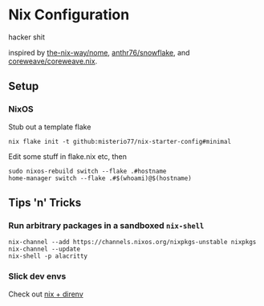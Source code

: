 # Nix Configuration

hacker shit

inspired by [the-nix-way/nome][], [anthr76/snowflake][], and [coreweave/coreweave.nix][].

## Setup

### NixOS

Stub out a template flake
```shell
nix flake init -t github:misterio77/nix-starter-config#minimal
```

Edit some stuff in flake.nix etc, then

```shell
sudo nixos-rebuild switch --flake .#hostname
home-manager switch --flake .#$(whoami)@$(hostname)
```

## Tips 'n' Tricks

### Run arbitrary packages in a sandboxed `nix-shell`

```shell
nix-channel --add https://channels.nixos.org/nixpkgs-unstable nixpkgs
nix-channel --update
nix-shell -p alacritty
```

### Slick dev envs

Check out [nix + direnv][]

[the-nix-way/nome]: https://github.com/the-nix-way/nome
[anthr76/snowflake]: https://github.com/anthr76/snowflake
[coreweave/coreweave.nix]: https://github.com/coreweave/coreweave.nix
[nix + direnv]: https://determinate.systems/posts/nix-direnv/
[home-manager manual]: https://nix-community.github.io/home-manager/options.xhtml
[coreweave.nix manual]: https://effective-guide-8p4wm51.pages.github.io/home.html
[coreweave.nix]: https://github.com/coreweave/coreweave.nix
[nixOS modules]: https://nixos.wiki/wiki/NixOS_modules
